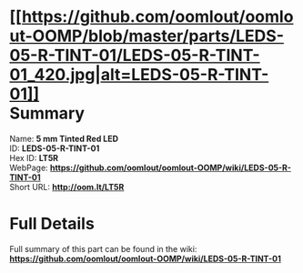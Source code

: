 
[[https://github.com/oomlout/oomlout-OOMP/blob/master/parts/LEDS-05-R-TINT-01/LEDS-05-R-TINT-01_420.jpg|alt=LEDS-05-R-TINT-01]]     
Summary
=================
  
Name: __5 mm Tinted Red LED__    
ID: __LEDS-05-R-TINT-01__   
Hex ID: __LT5R__   
WebPage: __https://github.com/oomlout/oomlout-OOMP/wiki/LEDS-05-R-TINT-01__   
Short URL: __http://oom.lt/LT5R__   

Full Details
==========================
Full summary of this part can be found in the wiki:   
__https://github.com/oomlout/oomlout-OOMP/wiki/LEDS-05-R-TINT-01__    

